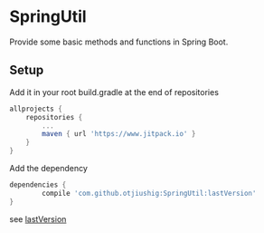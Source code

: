 # SpringUtil

Provide some basic methods and functions in Spring Boot.

## Setup

Add it in your root build.gradle at the end of repositories

```gradle
allprojects {
    repositories {
        ...
        maven { url 'https://www.jitpack.io' }
    }
}
```
Add the dependency

```gradle
dependencies {
        compile 'com.github.otjiushig:SpringUtil:lastVersion'
}
```

see [lastVersion](https://github.com/otjiushig/SpringUtil/releases)



